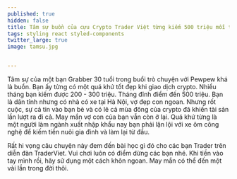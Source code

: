 ```yaml
---
published: true
hidden: false
title: Tâm sự buồn của cựu Crypto Trader Việt từng kiếm 500 triệu mỗi tháng giờ phải chạy Grab
tags: styling react styled-components
twitter_large: true
image: tamsu.jpg


---
```


Tâm sự của một bạn Grabber 30 tuổi trong buổi trò chuyện với Pewpew khá là buồn. Bạn ấy từng có một quá khứ tốt đẹp khi giao dịch crypto. Nhiều tháng bạn kiếm được 200 - 300 triệu. Tháng đỉnh điểm đến 500 triệu. Bạn là dân tỉnh nhưng có nhà có xe tại Hà Nội, vợ đẹp con ngoan. Nhưng rốt cuộc, sự cả tin vào bạn bè và có lẽ cả mùa đông của crypto đã khiến tài sản lần lượt ra đi cả. May mắn vợ con của bạn vẫn còn ở lại. Quá khứ từng là một người làm ngành xuất nhập khẩu nay bạn phải lặn lội với xe ôm công nghệ để kiếm tiền nuôi gia đình và làm lại từ đầu.

Rất hi vọng câu chuyện này đem đến bài học gì đó cho các bạn Trader trên diễn đàn TraderViet. Vui chơi luôn có điểm dừng các bạn nhé. Khi tiền vào tay mình rồi, hãy sử dụng một cách khôn ngoan. May mắn có thể đến một vài lần trong đời thôi.